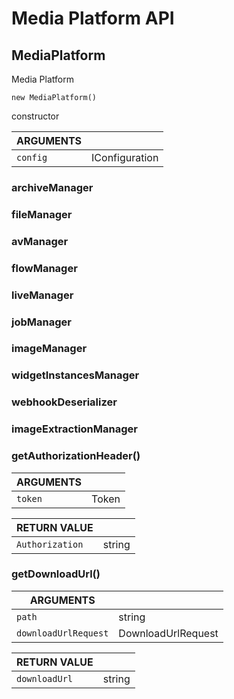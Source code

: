 <!-- Generated automatically. Update this documentation by updating the source code. -->

# Media Platform API

## MediaPlatform

Media Platform

`new MediaPlatform()`

constructor

<div class="method-list">
  <table>
    <thead>
      <tr>
        <th>ARGUMENTS</th>
        <th></th>
      </tr>
    </thead>
    <tbody>
      <tr>
        <td class="param">
          <code>config</code>
        </td>
        <td>
            <div class="type">IConfiguration</div>
        </td>
      </tr>
    </tbody>
  </table>
</div>

### archiveManager

### fileManager

### avManager

### flowManager

### liveManager

### jobManager

### imageManager

### widgetInstancesManager

### webhookDeserializer

### imageExtractionManager

### getAuthorizationHeader()

<div class="method-list">
  <table>
    <thead>
      <tr>
        <th>ARGUMENTS</th>
        <th></th>
      </tr>
    </thead>
    <tbody>
      <tr>
        <td class="param">
          <code>token</code>
        </td>
        <td>
            <div class="type">Token</div>
        </td>
      </tr>
    </tbody>
  </table>
</div>

<div class="method-list">
  <table>
    <thead>
      <tr>
        <th>RETURN VALUE</th>
        <th></th>
      </tr>
    </thead>
    <tbody>
      <tr>
        <td class="param">
          <code>Authorization</code>
        </td>
        <td>
            <div class="type">string</div>
        </td>
      </tr>
    </tbody>
  </table>
</div>

### getDownloadUrl()

<div class="method-list">
  <table>
    <thead>
      <tr>
        <th>ARGUMENTS</th>
        <th></th>
      </tr>
    </thead>
    <tbody>
      <tr>
        <td class="param">
          <code>path</code>
        </td>
        <td>
            <div class="type">string</div>
        </td>
      </tr>
      <tr>
        <td class="param">
          <code>downloadUrlRequest</code>
        </td>
        <td>
            <div class="type">DownloadUrlRequest</div>
        </td>
      </tr>
    </tbody>
  </table>
</div>

<div class="method-list">
  <table>
    <thead>
      <tr>
        <th>RETURN VALUE</th>
        <th></th>
      </tr>
    </thead>
    <tbody>
      <tr>
        <td class="param">
          <code>downloadUrl</code>
        </td>
        <td>
            <div class="type">string</div>
        </td>
      </tr>
    </tbody>
  </table>
</div>
